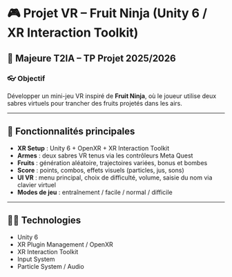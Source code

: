 # 🎮 Projet VR – Fruit Ninja (Unity 6 / XR Interaction Toolkit)

## 🧠 Majeure T2IA – TP Projet 2025/2026

### 👓 Objectif
Développer un mini-jeu VR inspiré de **Fruit Ninja**, où le joueur utilise deux sabres virtuels pour trancher des fruits projetés dans les airs.

---

## 🧩 Fonctionnalités principales
- **XR Setup** : Unity 6 + OpenXR + XR Interaction Toolkit  
- **Armes** : deux sabres VR tenus via les contrôleurs Meta Quest  
- **Fruits** : génération aléatoire, trajectoires variées, bonus et bombes  
- **Score** : points, combos, effets visuels (particles, jus, sons)  
- **UI VR** : menu principal, choix de difficulté, volume, saisie du nom via clavier virtuel  
- **Modes de jeu** : entraînement / facile / normal / difficile  

---

## 🧑‍💻 Technologies
- Unity 6  
- XR Plugin Management / OpenXR  
- XR Interaction Toolkit  
- Input System  
- Particle System / Audio  


